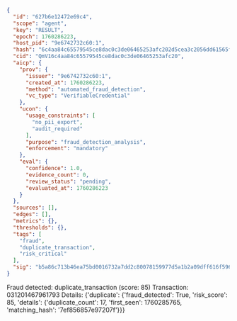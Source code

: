 ```json
{
  "id": "627b6e12472e69c4",
  "scope": "agent",
  "key": "RESULT",
  "epoch": 1760286223,
  "host_pid": "9e6742732c60:1",
  "hash": "6c4aa84c65579545ce8dac0c3de06465253afc202d5cea3c2056dd61565f4c5d",
  "cid": "QmV16c4aa84c65579545ce8dac0c3de06465253afc20",
  "aicp": {
    "prov": {
      "issuer": "9e6742732c60:1",
      "created_at": 1760286223,
      "method": "automated_fraud_detection",
      "vc_type": "VerifiableCredential"
    },
    "ucon": {
      "usage_constraints": [
        "no_pii_export",
        "audit_required"
      ],
      "purpose": "fraud_detection_analysis",
      "enforcement": "mandatory"
    },
    "eval": {
      "confidence": 1.0,
      "evidence_count": 0,
      "review_status": "pending",
      "evaluated_at": 1760286223
    }
  },
  "sources": [],
  "edges": [],
  "metrics": {},
  "thresholds": {},
  "tags": [
    "fraud",
    "duplicate_transaction",
    "risk_critical"
  ],
  "sig": "b5a86c713b46ea75bd0016732a7dd2c80078159977d5a1b2a09dff616f596f5b"
}
```

Fraud detected: duplicate_transaction (score: 85)
Transaction: 031201467961793
Details: {'duplicate': {'fraud_detected': True, 'risk_score': 85, 'details': {'duplicate_count': 17, 'first_seen': 1760285765, 'matching_hash': '7ef856857e97207f'}}}